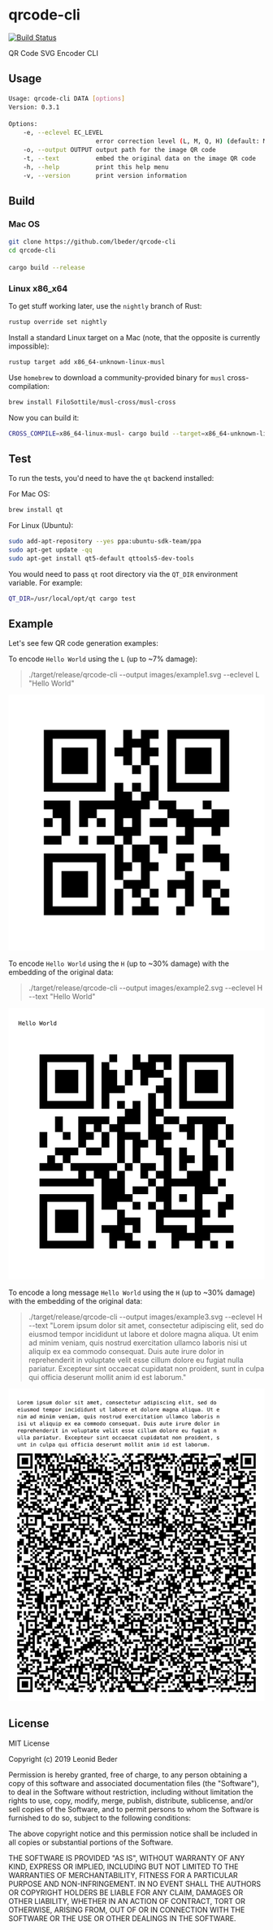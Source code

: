 # qrcode-cli

[![Build Status](https://travis-ci.org/lbeder/qrcode-cli.svg)](https://travis-ci.org/lbeder/qrcode-cli)

QR Code SVG Encoder CLI

## Usage

```bash
Usage: qrcode-cli DATA [options]
Version: 0.3.1

Options:
    -e, --eclevel EC_LEVEL
                        error correction level (L, M, Q, H) (default: M)
    -o, --output OUTPUT output path for the image QR code
    -t, --text          embed the original data on the image QR code
    -h, --help          print this help menu
    -v, --version       print version information
```

## Build

### Mac OS

```bash
git clone https://github.com/lbeder/qrcode-cli
cd qrcode-cli

cargo build --release
```

### Linux x86_x64

To get stuff working later, use the `nightly` branch of Rust:

```bash
rustup override set nightly
```

Install a standard Linux target on a Mac (note, that the opposite is currently impossible):

```bash
rustup target add x86_64-unknown-linux-musl
```

Use `homebrew` to download a community-provided binary for `musl` cross-compilation:

```bash
brew install FiloSottile/musl-cross/musl-cross
```

Now you can build it:

```bash
CROSS_COMPILE=x86_64-linux-musl- cargo build --target=x86_64-unknown-linux-musl
```

## Test

To run the tests, you'd need to have the `qt` backend installed:

For Mac OS:

```bash
brew install qt
```

For Linux (Ubuntu):

```bash
sudo add-apt-repository --yes ppa:ubuntu-sdk-team/ppa
sudo apt-get update -qq
sudo apt-get install qt5-default qttools5-dev-tools
```

You would need to pass `qt` root directory via the `QT_DIR` environment variable. For example:

```bash
QT_DIR=/usr/local/opt/qt cargo test
```

## Example

Let's see few QR code generation examples:

To encode `Hello World` using the `L` (up to ~7% damage):

> ./target/release/qrcode-cli --output images/example1.svg --eclevel L "Hello World"

<div align="center">
  <img alt="example1" src="images/example1.svg" />
</div>

To encode `Hello World` using the `H` (up to ~30% damage) with the embedding of the original data:

> ./target/release/qrcode-cli --output images/example2.svg --eclevel H --text "Hello World"

<div align="center">
  <img alt="example2" src="images/example2.svg" />
</div>

To encode a long message `Hello World` using the `H` (up to ~30% damage) with the embedding of the original data:

> ./target/release/qrcode-cli --output images/example3.svg --eclevel H --text "Lorem ipsum dolor sit amet, consectetur adipiscing elit, sed do eiusmod tempor incididunt ut labore et dolore magna aliqua. Ut enim ad minim veniam, quis nostrud exercitation ullamco laboris nisi ut aliquip ex ea commodo consequat. Duis aute irure dolor in reprehenderit in voluptate velit esse cillum dolore eu fugiat nulla pariatur. Excepteur sint occaecat cupidatat non proident, sunt in culpa qui officia deserunt mollit anim id est laborum."

<div align="center">
  <img alt="example3" src="images/example3.svg" />
</div>

## License

MIT License

Copyright (c) 2019 Leonid Beder

Permission is hereby granted, free of charge, to any person obtaining a copy
of this software and associated documentation files (the "Software"), to deal
in the Software without restriction, including without limitation the rights
to use, copy, modify, merge, publish, distribute, sublicense, and/or sell
copies of the Software, and to permit persons to whom the Software is
furnished to do so, subject to the following conditions:

The above copyright notice and this permission notice shall be included in all
copies or substantial portions of the Software.

THE SOFTWARE IS PROVIDED "AS IS", WITHOUT WARRANTY OF ANY KIND, EXPRESS OR
IMPLIED, INCLUDING BUT NOT LIMITED TO THE WARRANTIES OF MERCHANTABILITY,
FITNESS FOR A PARTICULAR PURPOSE AND NON-INFRINGEMENT. IN NO EVENT SHALL THE
AUTHORS OR COPYRIGHT HOLDERS BE LIABLE FOR ANY CLAIM, DAMAGES OR OTHER
LIABILITY, WHETHER IN AN ACTION OF CONTRACT, TORT OR OTHERWISE, ARISING FROM,
OUT OF OR IN CONNECTION WITH THE SOFTWARE OR THE USE OR OTHER DEALINGS IN THE
SOFTWARE.
